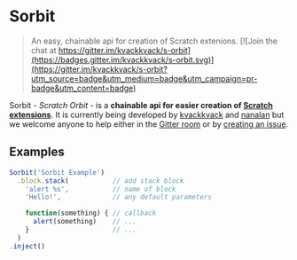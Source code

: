 # Sorbit
> An easy, chainable api for creation of Scratch extenions.
[![Join the chat at https://gitter.im/kvackkvack/s-orbit](https://badges.gitter.im/kvackkvack/s-orbit.svg)](https://gitter.im/kvackkvack/s-orbit?utm_source=badge&utm_medium=badge&utm_campaign=pr-badge&utm_content=badge)  

Sorbit - *Scratch Orbit* - is a **chainable api for easier creation of [Scratch](https://scratch.mit.edu) [extensions](http://scratchx.org/)**. It is currently being developed by [kvackkvack](https://github.com/kvackkvack) and [nanalan](https://github.com/nanalan) but we welcome anyone to help either in the [Gitter room](https://gitter.im/kvackkvack/s-orbit) or by [creating an issue](https://github.com/kvackkvack/s-orbit/issues/new).

## Examples
```js
Sorbit('Sorbit Example')
  .block.stack(           // add stack block
    'alert %s',           // name of block
    'Hello!',             // any default parameters

    function(something) { // callback
      alert(something)    // ...
    }                     // ...
  )
.inject()
```
